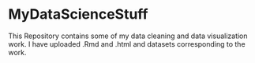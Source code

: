 # MyDataScienceStuff

This Repository contains some of my data cleaning and data visualization work. I have uploaded .Rmd and .html and datasets corresponding to the work.
